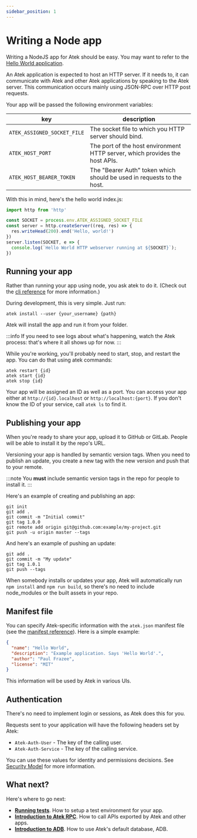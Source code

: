 ```yaml
---
sidebar_position: 1
---
```


# Writing a Node app

Writing a NodeJS app for Atek should be easy. You may want to refer to the [Hello World application](https://github.com/atek-cloud/hello-world-node).

An Atek application is expected to host an HTTP server. If it needs to, it can communicate with Atek and other Atek applications by speaking to the Atek server. This communication occurs mainly using JSON-RPC over HTTP post requests.

Your app will be passed the following environment variables:

|key|description|
|-|-|
|`ATEK_ASSIGNED_SOCKET_FILE`|The socket file to which you HTTP server should bind.|
|`ATEK_HOST_PORT`|The port of the host environment HTTP server, which provides the host APIs.|
|`ATEK_HOST_BEARER_TOKEN`|The "Bearer Auth" token which should be used in requests to the host.|

With this in mind, here's the hello world index.js:

```javascript
import http from 'http'

const SOCKET = process.env.ATEK_ASSIGNED_SOCKET_FILE
const server = http.createServer((req, res) => {
  res.writeHead(200).end('Hello, world!')
})
server.listen(SOCKET, e => {
  console.log(`Hello World HTTP webserver running at ${SOCKET}`);
})
```

## Running your app

Rather than running your app using node, you ask atek to do it. (Check out the [cli reference](/docs/reference/cli) for more information.)

During development, this is very simple. Just run:

```
atek install --user {your_username} {path}
```

Atek will install the app and run it from your folder.

:::info
If you need to see logs about what's happening, watch the Atek process: that's where it all shows up for now.
:::

While you're working, you'll probably need to start, stop, and restart the app. You can do that using atek commands:

```
atek restart {id}
atek start {id}
atek stop {id}
```

Your app will be assigned an ID as well as a port. You can access your app either at `http://{id}.localhost` or `http://localhost:{port}`. If you don't know the ID of your service, call `atek ls` to find it.

## Publishing your app

When you're ready to share your app, upload it to GitHub or GitLab. People will be able to install it by the repo's URL.

Versioning your app is handled by semantic version tags. When you need to publish an update, you create a new tag with the new version and push that to your remote.

:::note
You **must** include semantic version tags in the repo for people to install it.
:::

Here's an example of creating and publishing an app:

```
git init
git add .
git commit -m "Initial commit"
git tag 1.0.0
git remote add origin git@github.com:example/my-project.git
git push -u origin master --tags
```

And here's an example of pushing an update:

```
git add .
git commit -m "My update"
git tag 1.0.1
git push --tags
```

When somebody installs or updates your app, Atek will automatically run `npm install` and `npm run build`, so there's no need to include node_modules or the built assets in your repo.

## Manifest file

You can specify Atek-specific information with the `atek.json` manifest file (see the [manifest reference](/docs/reference/manifests)).
Here is a simple example:

```json
{
  "name": "Hello World",
  "description": "Example application. Says 'Hello World'.",
  "author": "Paul Frazee",
  "license": "MIT"
}
```

This information will be used by Atek in various UIs.

## Authentication

There's no need to implement login or sessions, as Atek does this for you.

Requests sent to your application will have the following headers set by Atek:

- `Atek-Auth-User` - The key of the calling user.
- `Atek-Auth-Service` - The key of the calling service.

You can use these values for identity and permissions decisions. See [Security Model](../dev/security) for more information.

## What next?

Here's where to go next:

- [**Running tests**](/docs/manual/node/running-tests). How to setup a test environment for your app.
- [**Introduction to Atek RPC**](/docs/manual/rpc/intro). How to call APIs exported by Atek and other apps.
- [**Introduction to ADB**](/docs/manual/adb/intro). How to use Atek's default database, ADB.